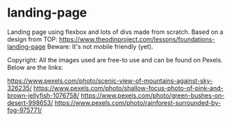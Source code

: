 # landing-page
Landing page using flexbox and lots of divs made from scratch. Based on a design from TOP: https://www.theodinproject.com/lessons/foundations-landing-page
Beware: It's not mobile friendly (yet).



Copyright:
All the images used are free-to use and can be found on Pexels. Below are the links:

https://www.pexels.com/photo/scenic-view-of-mountains-against-sky-326235/
https://www.pexels.com/photo/shallow-focus-photo-of-pink-and-brown-jellyfish-1076758/
https://www.pexels.com/photo/green-bushes-on-desert-998653/
https://www.pexels.com/photo/rainforest-surrounded-by-fog-975771/
